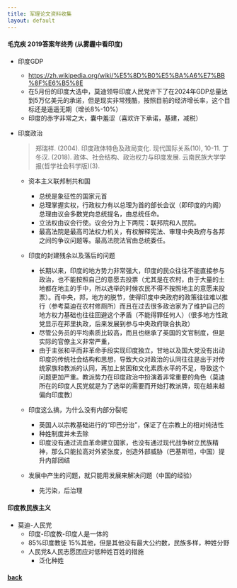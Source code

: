 ```yaml
---
title: 军理论文资料收集
layout: default
---
```

#### 毛克疾 2019答案年终秀 (从雾霾中看印度)
- 印度GDP 
  - https://zh.wikipedia.org/wiki/%E5%8D%B0%E5%BA%A6%E7%BB%8F%E6%B5%8E
  - 在5月份的印度大选中，莫迪领导印度人民党许下了在2024年GDP总量达到5万亿美元的承诺，但是现实非常残酷，按照目前的经济增长率，这个目标还是遥遥无期（增长8%-10%）
  - 印度的赤字非常之大，囊中羞涩（喜欢许下承诺，基建，减税）


- 印度政治
    >郑瑞祥. (2004). 印度政体特色及政局变化. 现代国际关系(10), 10-11.
    丁冬汉. (2018). 政体、社会结构、政治权力与印度发展. 云南民族大学学报(哲学社会科学版)(3).
    - 资本主义联邦制共和国
      - 总统是象征性的国家元首
      - 总理掌握实权，行政权力有以总理为首的部长会议（即印度的内阁）总理由议会多数党向总统提名，由总统任命。
      - 立法权由议会行使。议会分为上下两院：联邦院和人民院。
      - 最高法院是最高司法权力机关，有权解释宪法、审理中央政府与各邦之间的争议问题等。最高法院法官由总统委任。

    - 印度的封建残余以及落后的问题
      - 长期以来，印度的地方势力非常强大，印度的民众往往不能直接参与政治，也不能按照自己的意愿去投票（尤其是在农村，由于大量的土地都在地主的手中，所以选举的时候农民不得不按照地主的意愿来投票）。而中央，邦，地方的脱节，使得印度中央政府的政策往往难以推行（参考莫迪在农村修厕所）而且在过去很多政治家为了维护自己的地方权力基础也往往回避这个矛盾（不能得罪任何人）（很多地方性政党显示在邦里执政，后来发展到参与中央政府联合执政）
      - 尽管公务员的平均素质比较高，而且也继承了英国的文官制度，但是实际的官僚主义非常严重，
      - 由于主张和平而非革命手段实现印度独立，甘地以及国大党没有出动印度的传统社会结构和思想，导致大众对政治的认同往往是出于对传统家族和教派的认同，再加上贫困和文化素质水平的不足，导致这个问题更加严重。教派势力在印度政治中扮演着非常重要的角色（莫迪所在的印度人民党就是为了选举的需要而开始打教派牌，现在越来越偏向印度教）

  - 印度这么搞，为什么没有内部分裂呢
    - 英国人以宗教基础进行的“印巴分治”，保证了在宗教上的相对纯洁性
    - 种姓制度并未去除
    - 印度没有通过流血革命建立国家，也没有通过现代战争树立民族精神，那么只能拉高对外紧张度，创造外部威胁（巴基斯坦，中国）提升内部团结

  - 发展中产生的问题，就只能用发展来解决问题（中国的经验）
    - 先污染，后治理

#### 印度教民族主义
- 莫迪-人民党
  - 印度-印度教-印度人是一体的
  - 85%印度教徒 15%其他，但是其他没有最大公约数，民族多样，种姓分野
  - 人民党&人民志愿团应对低种姓百姓的措施
    - 泛化种姓

#### [back](./index.md)